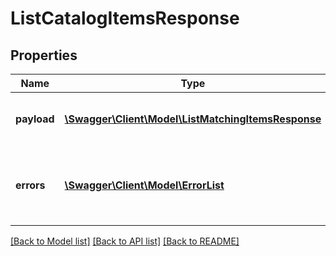 # ListCatalogItemsResponse

## Properties
Name | Type | Description | Notes
------------ | ------------- | ------------- | -------------
**payload** | [**\Swagger\Client\Model\ListMatchingItemsResponse**](ListMatchingItemsResponse.md) | The payload for the listCatalogItems operation. | [optional] 
**errors** | [**\Swagger\Client\Model\ErrorList**](ErrorList.md) | One or more unexpected errors occurred during the listCatalogItems operation. | [optional] 

[[Back to Model list]](../README.md#documentation-for-models) [[Back to API list]](../README.md#documentation-for-api-endpoints) [[Back to README]](../README.md)


